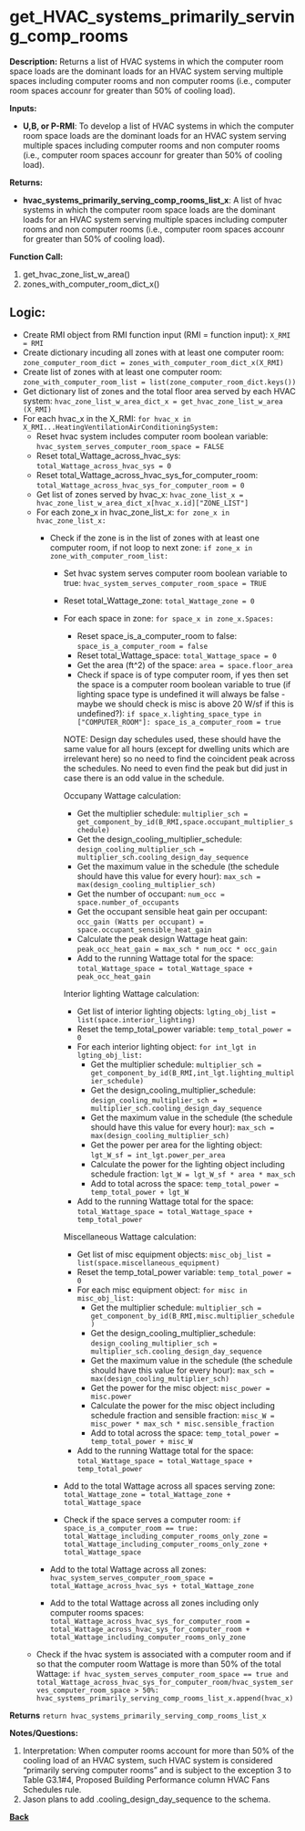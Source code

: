 # get_HVAC_systems_primarily_serving_comp_rooms  

**Description:** Returns a list of HVAC systems in which the computer room space loads are the dominant loads for an HVAC system serving multiple spaces including computer rooms and non computer rooms (i.e., computer room spaces accounr for greater than 50% of cooling load).  

**Inputs:**  
- **U,B, or P-RMI**: To develop a list of HVAC systems in which the computer room space loads are the dominant loads for an HVAC system serving multiple spaces including computer rooms and non computer rooms (i.e., computer room spaces accounr for greater than 50% of cooling load). 

**Returns:**  
- **hvac_systems_primarily_serving_comp_rooms_list_x**: A list of hvac systems in which the computer room space loads are the dominant loads for an HVAC system serving multiple spaces including computer rooms and non computer rooms (i.e., computer room spaces accounr for greater than 50% of cooling load). 
 
**Function Call:**  

1. get_hvac_zone_list_w_area()  
2. zones_with_computer_room_dict_x()  

## Logic:   
- Create RMI object from RMI function input (RMI = function input): `X_RMI = RMI` 
- Create dictionary incuding all zones with at least one computer room: `zone_computer_room_dict = zones_with_computer_room_dict_x(X_RMI)`  
- Create list of zones with at least one computer room: `zone_with_computer_room_list = list(zone_computer_room_dict.keys())`    
- Get dictionary list of zones and the total floor area served by each HVAC system: `hvac_zone_list_w_area_dict_x = get_hvac_zone_list_w_area (X_RMI)`
- For each hvac_x in the X_RMI: `for hvac_x in X_RMI...HeatingVentilationAirConditioningSystem:`
    - Reset hvac system includes computer room boolean variable: `hvac_system_serves_computer_room_space = FALSE` 
    - Reset total_Wattage_across_hvac_sys: `total_Wattage_across_hvac_sys = 0`  
    - Reset total_Wattage_across_hvac_sys_for_computer_room: `total_Wattage_across_hvac_sys_for_computer_room = 0`  
    - Get list of zones served by hvac_x: `hvac_zone_list_x = hvac_zone_list_w_area_dict_x[hvac_x.id]["ZONE_LIST"]`  
    - For each zone_x in hvac_zone_list_x: `for zone_x in hvac_zone_list_x:`
        - Check if the zone is in the list of zones with at least one computer room, if not loop to next zone: `if zone_x in zone_with_computer_room_list:`  
            - Set hvac system serves computer room boolean variable to true: `hvac_system_serves_computer_room_space = TRUE`  
            - Reset total_Wattage_zone: `total_Wattage_zone = 0`  
            - For each space in zone: `for space_x in zone_x.Spaces:`        
                - Reset space_is_a_computer_room to false: `space_is_a_computer_room = false`  
                - Reset total_Wattage_space: `total_Wattage_space = 0`  
                - Get the area (ft^2) of the space: `area = space.floor_area`  
                - Check if space is of type computer room, if yes then set the space is a computer room boolean variable to true (if lighting space type is undefined it will always be false - maybe we should check is misc is above 20 W/sf if this is undefined?): `if space_x.lighting_space_type in ["COMPUTER_ROOM"]: space_is_a_computer_room = true`  
                
                NOTE: Design day schedules used, these should have the same value for all hours (except for dwelling units which are irrelevant here) so no need to find the coincident peak across the schedules. No need to even find the peak but did just in case there is an odd value in the schedule.

                Occupany Wattage calculation: 
                - Get the multiplier schedule: `multiplier_sch = get_component_by_id(B_RMI,space.occupant_multiplier_schedule)`    
                - Get the design_cooling_multiplier_schedule: `design_cooling_multiplier_sch = multiplier_sch.cooling_design_day_sequence`  
                - Get the maximum value in the schedule (the schedule should have this value for every hour): `max_sch = max(design_cooling_multiplier_sch)`  
                - Get the number of occupant: `num_occ = space.number_of_occupants`  
                - Get the occupant sensible heat gain per occupant: `occ_gain (Watts per occupant) = space.occupant_sensible_heat_gain`  
                - Calculate the peak design Wattage heat gain: `peak_occ_heat_gain = max_sch * num_occ * occ_gain`  
                - Add to the running Wattage total for the space: `total_Wattage_space = total_Wattage_space + peak_occ_heat_gain`  
                    
                Interior lighting Wattage calculation: 
                - Get list of interior lighting objects: `lgting_obj_list = list(space.interior_lighting)`   
                - Reset the temp_total_power variable: `temp_total_power = 0`  
                - For each interior lighting object: `for int_lgt in lgting_obj_list:`  
                    - Get the multiplier schedule: `multiplier_sch = get_component_by_id(B_RMI,int_lgt.lighting_multiplier_schedule)`  
                    - Get the design_cooling_multiplier_schedule: `design_cooling_multiplier_sch = multiplier_sch.cooling_design_day_sequence`  
                    - Get the maximum value in the schedule (the schedule should have this value for every hour): `max_sch = max(design_cooling_multiplier_sch)`  
                    - Get the power per area for the lighting object: `lgt_W_sf = int_lgt.power_per_area`  
                    - Calculate the power for the lighting object including schedule fraction: `lgt_W = lgt_W_sf * area * max_sch `  
                    - Add to total across the space: `temp_total_power = temp_total_power + lgt_W`  
                - Add to the running Wattage total for the space: `total_Wattage_space = total_Wattage_space + temp_total_power`  
                    
                Miscellaneous Wattage calculation:  
                - Get list of misc equipment objects: `misc_obj_list = list(space.miscellaneous_equipment)`        
                - Reset the temp_total_power variable: `temp_total_power = 0`                  
                - For each misc equipment object: `for misc in misc_obj_list:`  
                    - Get the multiplier schedule: `multiplier_sch = get_component_by_id(B_RMI,misc.multiplier_schedule)`  
                    - Get the design_cooling_multiplier_schedule: `design_cooling_multiplier_sch = multiplier_sch.cooling_design_day_sequence`  
                    - Get the maximum value in the schedule (the schedule should have this value for every hour): `max_sch = max(design_cooling_multiplier_sch)`  
                    - Get the power for the misc object: `misc_power = misc.power`  
                    - Calculate the power for the misc object including schedule fraction and sensible fraction: `misc_W = misc_power * max_sch * misc.sensible_fraction `  
                    - Add to total across the space: `temp_total_power = temp_total_power + misc_W`  
                - Add to the running Wattage total for the space: `total_Wattage_space = total_Wattage_space + temp_total_power`  
            
            - Add to the total Wattage across all spaces serving zone: `total_Wattage_zone = total_Wattage_zone + total_Wattage_space`    
            - Check if the space serves a computer room: `if space_is_a_computer_room == true: total_Wattage_including_computer_rooms_only_zone = total_Wattage_including_computer_rooms_only_zone + total_Wattage_space`                     
        
        - Add to the total Wattage across all zones: `hvac_system_serves_computer_room_space = total_Wattage_across_hvac_sys + total_Wattage_zone`  
        - Add to the total Wattage across all zones including only computer rooms spaces: `total_Wattage_across_hvac_sys_for_computer_room = total_Wattage_across_hvac_sys_for_computer_room + total_Wattage_including_computer_rooms_only_zone`  
    - Check if the hvac system is associated with a computer room and if so that the computer room Wattage is more than 50% of the total Wattage: `if hvac_system_serves_computer_room_space == true and total_Wattage_across_hvac_sys_for_computer_room/hvac_system_serves_computer_room_space > 50%:         hvac_systems_primarily_serving_comp_rooms_list_x.append(hvac_x)`          

**Returns** `return hvac_systems_primarily_serving_comp_rooms_list_x`

**Notes/Questions:**   
1. Interpretation: When computer rooms account for more than 50% of the cooling load of an HVAC system, such HVAC system is considered “primarily serving computer rooms” and is subject to the exception 3 to Table G3.1#4, Proposed Building Performance column HVAC Fans Schedules rule. 
2. Jason plans to add .cooling_design_day_sequence to the schema.  

**[Back](../_toc.md)**